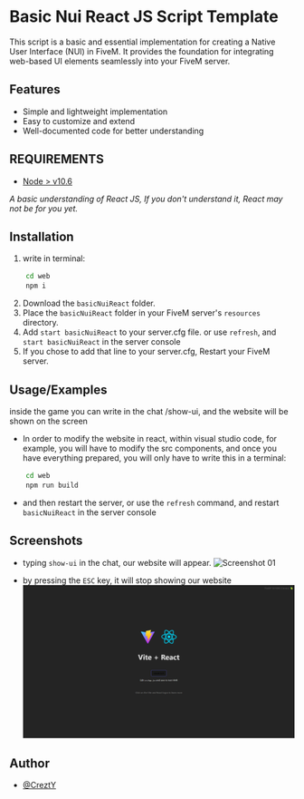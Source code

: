 
# Basic Nui React JS Script Template

This script is a basic and essential implementation for creating a Native User Interface (NUI) in FiveM. It provides the foundation for integrating web-based UI elements seamlessly into your FiveM server.


## Features

- Simple and lightweight implementation
- Easy to customize and extend
- Well-documented code for better understanding

## REQUIREMENTS
* [Node > v10.6](https://nodejs.org/en/)

*A basic understanding of React JS, If you don't understand it, React may not be for you yet.*




## Installation

1. write in terminal:

```bash
    cd web
    npm i
```

2. Download the `basicNuiReact` folder.
3. Place the `basicNuiReact` folder in your FiveM server's `resources` directory.
4. Add `start basicNuiReact` to your server.cfg file. or use `refresh`, and `start basicNuiReact` in the server console
5. If you chose to add that line to your server.cfg, Restart your FiveM server.


    
## Usage/Examples

inside the game you can write in the chat /show-ui, and the website will be shown on the screen

- In order to modify the website in react, within visual studio code, for example, you will have to modify the src components, and once you have everything prepared, you will only have to write this in a terminal:

```bash
    cd web
    npm run build
```

- and then restart the server, or use the `refresh` command, and restart `basicNuiReact` in the server console

## Screenshots

- typing `show-ui` in the chat, our website will appear.
![Screenshot 01](https://raw.githubusercontent.com/CreztY/basicNuiReact/main/preview/01.png)

- by pressing the `ESC` key, it will stop showing our website
![Screenshot 01](https://raw.githubusercontent.com/CreztY/basicNuiReact/main/preview/02.png)

## Author

- [@CreztY](https://www.github.com/CreztY)

